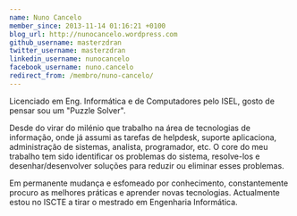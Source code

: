 ```yaml
---
name: Nuno Cancelo
member_since: 2013-11-14 01:16:21 +0100
blog_url: http://nunocancelo.wordpress.com
github_username: masterzdran
twitter_username: masterzdran
linkedin_username: nunocancelo
facebook_username: nuno.cancelo
redirect_from: /membro/nuno-cancelo/
---
```

Licenciado em Eng. Informática e de Computadores pelo ISEL, gosto de pensar sou um "Puzzle Solver".

Desde do virar do milénio que trabalho na área de tecnologias de informação, onde já assumi as tarefas de helpdesk, suporte aplicaciona, administração de sistemas, analista, programador, etc. O core do meu trabalho tem sido identificar os problemas do sistema, resolve-los e desenhar/desenvolver soluções para reduzir ou eliminar esses problemas.

Em permanente mudança e esfomeado por conhecimento, constantemente procuro as melhores práticas e aprender novas tecnologias. Actualmente estou no ISCTE a tirar o mestrado em Engenharia Informática.
